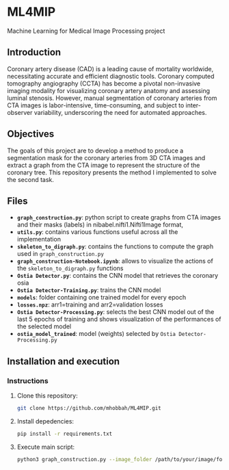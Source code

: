 # ML4MIP
Machine Learning for Medical Image Processing project

## Introduction
Coronary artery disease (CAD) is a leading cause of mortality worldwide, necessitating accurate and efficient diagnostic tools. Coronary computed tomography angiography (CCTA) has become a pivotal non-invasive imaging modality for visualizing coronary artery anatomy and assessing luminal stenosis. However, manual segmentation of coronary arteries from CTA images is labor-intensive, time-consuming, and subject to inter-observer variability, underscoring the need for automated approaches.

## Objectives
The goals of this project are to develop a method to produce a segmentation mask for the coronary arteries from 3D CTA images and extract a graph from the CTA image to represent the structure of the coronary tree. This repository presents the method I implemented to solve the second task.

## Files
- **`graph_construction.py`**: python script to create graphs from CTA images and their masks (labels) in nibabel.nifti1.Nifti1Image format,
- **`utils.py`**: contains various functions useful across all the implementation
- **`skeleton_to_digraph.py`**: contains the functions to compute the graph used in `graph_construction.py`
- **`graph_construction-Notebook.ipynb`**: allows to visualize the actions of the `skeleton_to_digraph.py` functions
- **`Ostia Detector.py`**: contains the CNN model that retrieves the coronary osia
- **`Ostia Detector-Training.py`**: trains the CNN model
- **`models`**: folder containing one trained model for every epoch
- **`losses.npz`**: arr1=training and arr2=validation losses 
- **`Ostia Detector-Processing.py`**: selects the best CNN model out of the last 5 epochs of training and shows visualization of the performances of the selected model
- **`ostia_model_trained`**: model (weights) selected by `Ostia Detector-Processing.py`

## Installation and execution
### Instructions
1. Clone this repository:
   ```bash
   git clone https://github.com/mhobbah/ML4MIP.git
   ```
2. Install depedencies:
   ```bash
   pip install -r requirements.txt
   ```
3. Execute main script:
   ```bash
   python3 graph_construction.py --image_folder /path/to/your/image/folder --label_folder /path/to/your/label/folder --graph_folder /path/to/your/graph/folder
   ```
